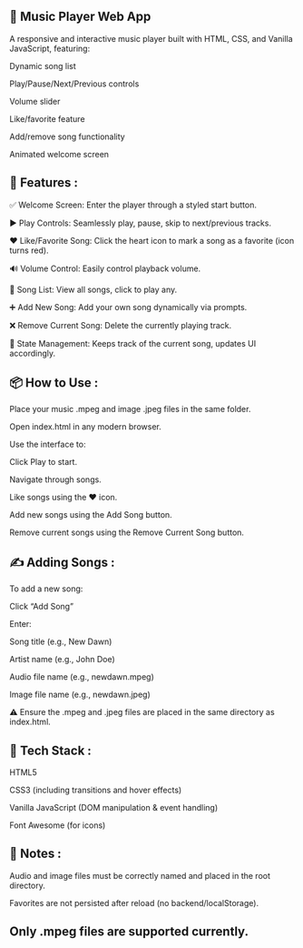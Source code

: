 🎵 Music Player Web App
----------------------------
A responsive and interactive music player built with HTML, CSS, and Vanilla JavaScript, featuring:

Dynamic song list

Play/Pause/Next/Previous controls

Volume slider

Like/favorite feature

Add/remove song functionality

Animated welcome screen

🚀 Features :
------------------------------------------------------------------------------------------------------
✅ Welcome Screen: Enter the player through a styled start button.

▶️ Play Controls: Seamlessly play, pause, skip to next/previous tracks.

❤️ Like/Favorite Song: Click the heart icon to mark a song as a favorite (icon turns red).

🔊 Volume Control: Easily control playback volume.

🧾 Song List: View all songs, click to play any.

➕ Add New Song: Add your own song dynamically via prompts.

❌ Remove Current Song: Delete the currently playing track.

🧠 State Management: Keeps track of the current song, updates UI accordingly.

📦 How to Use :
------------------------------------------------------------------------------------------------------
Place your music .mpeg and image .jpeg files in the same folder.

Open index.html in any modern browser.

Use the interface to:

Click Play to start.

Navigate through songs.

Like songs using the ❤️ icon.

Add new songs using the Add Song button.

Remove current songs using the Remove Current Song button.

✍️ Adding Songs :
------------------------------------------------------------------------------------------------------
To add a new song:

Click “Add Song”

Enter:

Song title (e.g., New Dawn)

Artist name (e.g., John Doe)

Audio file name (e.g., newdawn.mpeg)

Image file name (e.g., newdawn.jpeg)

⚠️ Ensure the .mpeg and .jpeg files are placed in the same directory as index.html.

🎨 Tech Stack :
-----------------------------------------------------------------------------------------------------
HTML5

CSS3 (including transitions and hover effects)

Vanilla JavaScript (DOM manipulation & event handling)

Font Awesome (for icons)

📌 Notes :
--------------------------------------------------------------------------------------
Audio and image files must be correctly named and placed in the root directory.

Favorites are not persisted after reload (no backend/localStorage).

Only .mpeg files are supported currently.
----------------------------------------------------------------------------------------

